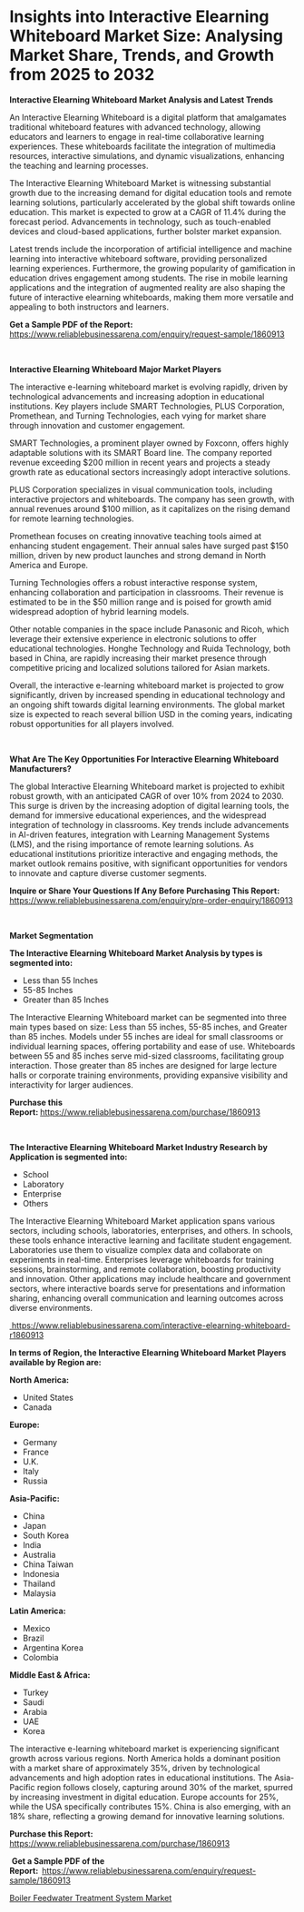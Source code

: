 <p><h1>Insights into Interactive Elearning Whiteboard Market Size: Analysing Market Share, Trends, and Growth from 2025 to 2032</h1></p><p><strong>Interactive Elearning Whiteboard Market Analysis and Latest Trends</strong></p>
<p><p>An Interactive Elearning Whiteboard is a digital platform that amalgamates traditional whiteboard features with advanced technology, allowing educators and learners to engage in real-time collaborative learning experiences. These whiteboards facilitate the integration of multimedia resources, interactive simulations, and dynamic visualizations, enhancing the teaching and learning processes.</p><p>The Interactive Elearning Whiteboard Market is witnessing substantial growth due to the increasing demand for digital education tools and remote learning solutions, particularly accelerated by the global shift towards online education. This market is expected to grow at a CAGR of 11.4% during the forecast period. Advancements in technology, such as touch-enabled devices and cloud-based applications, further bolster market expansion. </p><p>Latest trends include the incorporation of artificial intelligence and machine learning into interactive whiteboard software, providing personalized learning experiences. Furthermore, the growing popularity of gamification in education drives engagement among students. The rise in mobile learning applications and the integration of augmented reality are also shaping the future of interactive elearning whiteboards, making them more versatile and appealing to both instructors and learners.</p></p>
<p><strong>Get a Sample PDF of the Report:&nbsp;</strong> <a href="https://www.reliablebusinessarena.com/enquiry/request-sample/1860913?utm_campaign=2146&utm_medium=2&utm_source=Github&utm_content=ia&utm_term=12042025&utm_id=interactive-elearning-whiteboard">https://www.reliablebusinessarena.com/enquiry/request-sample/1860913</a></p>
<p>&nbsp;</p>
<p><strong>Interactive Elearning Whiteboard Major Market Players</strong></p>
<p><p>The interactive e-learning whiteboard market is evolving rapidly, driven by technological advancements and increasing adoption in educational institutions. Key players include SMART Technologies, PLUS Corporation, Promethean, and Turning Technologies, each vying for market share through innovation and customer engagement.</p><p>SMART Technologies, a prominent player owned by Foxconn, offers highly adaptable solutions with its SMART Board line. The company reported revenue exceeding $200 million in recent years and projects a steady growth rate as educational sectors increasingly adopt interactive solutions.</p><p>PLUS Corporation specializes in visual communication tools, including interactive projectors and whiteboards. The company has seen growth, with annual revenues around $100 million, as it capitalizes on the rising demand for remote learning technologies.</p><p>Promethean focuses on creating innovative teaching tools aimed at enhancing student engagement. Their annual sales have surged past $150 million, driven by new product launches and strong demand in North America and Europe. </p><p>Turning Technologies offers a robust interactive response system, enhancing collaboration and participation in classrooms. Their revenue is estimated to be in the $50 million range and is poised for growth amid widespread adoption of hybrid learning models.</p><p>Other notable companies in the space include Panasonic and Ricoh, which leverage their extensive experience in electronic solutions to offer educational technologies. Honghe Technology and Ruida Technology, both based in China, are rapidly increasing their market presence through competitive pricing and localized solutions tailored for Asian markets.</p><p>Overall, the interactive e-learning whiteboard market is projected to grow significantly, driven by increased spending in educational technology and an ongoing shift towards digital learning environments. The global market size is expected to reach several billion USD in the coming years, indicating robust opportunities for all players involved.</p></p>
<p>&nbsp;</p>
<p><strong>What Are The Key Opportunities For Interactive Elearning Whiteboard Manufacturers?</strong></p>
<p><p>The global Interactive Elearning Whiteboard market is projected to exhibit robust growth, with an anticipated CAGR of over 10% from 2024 to 2030. This surge is driven by the increasing adoption of digital learning tools, the demand for immersive educational experiences, and the widespread integration of technology in classrooms. Key trends include advancements in AI-driven features, integration with Learning Management Systems (LMS), and the rising importance of remote learning solutions. As educational institutions prioritize interactive and engaging methods, the market outlook remains positive, with significant opportunities for vendors to innovate and capture diverse customer segments.</p></p>
<p><strong>Inquire or Share Your Questions If Any Before Purchasing This Report:</strong> <a href="https://www.reliablebusinessarena.com/enquiry/pre-order-enquiry/1860913?utm_campaign=2146&utm_medium=2&utm_source=Github&utm_content=ia&utm_term=12042025&utm_id=interactive-elearning-whiteboard">https://www.reliablebusinessarena.com/enquiry/pre-order-enquiry/1860913</a></p>
<p>&nbsp;</p>
<p><strong>Market Segmentation</strong></p>
<p><strong>The Interactive Elearning Whiteboard Market Analysis by types is segmented into:</strong></p>
<p><ul><li>Less than 55 Inches</li><li>55-85 Inches</li><li>Greater than 85 Inches</li></ul></p>
<p><p>The Interactive Elearning Whiteboard market can be segmented into three main types based on size: Less than 55 inches, 55-85 inches, and Greater than 85 inches. Models under 55 inches are ideal for small classrooms or individual learning spaces, offering portability and ease of use. Whiteboards between 55 and 85 inches serve mid-sized classrooms, facilitating group interaction. Those greater than 85 inches are designed for large lecture halls or corporate training environments, providing expansive visibility and interactivity for larger audiences.</p></p>
<p><strong>Purchase this Report:&nbsp;</strong><a href="https://www.reliablebusinessarena.com/purchase/1860913?utm_campaign=2146&utm_medium=2&utm_source=Github&utm_content=ia&utm_term=12042025&utm_id=interactive-elearning-whiteboard">https://www.reliablebusinessarena.com/purchase/1860913</a></p>
<p>&nbsp;</p>
<p><strong>The Interactive Elearning Whiteboard Market Industry Research by Application is segmented into:</strong></p>
<p><ul><li>School</li><li>Laboratory</li><li>Enterprise</li><li>Others</li></ul></p>
<p><p>The Interactive Elearning Whiteboard Market application spans various sectors, including schools, laboratories, enterprises, and others. In schools, these tools enhance interactive learning and facilitate student engagement. Laboratories use them to visualize complex data and collaborate on experiments in real-time. Enterprises leverage whiteboards for training sessions, brainstorming, and remote collaboration, boosting productivity and innovation. Other applications may include healthcare and government sectors, where interactive boards serve for presentations and information sharing, enhancing overall communication and learning outcomes across diverse environments.</p></p>
<p><a href="https://www.reliablebusinessarena.com/interactive-elearning-whiteboard-r1860913?utm_campaign=2146&utm_medium=2&utm_source=Github&utm_content=ia&utm_term=12042025&utm_id=interactive-elearning-whiteboard">&nbsp;https://www.reliablebusinessarena.com/interactive-elearning-whiteboard-r1860913</a></p>
<p><strong>In terms of Region, the Interactive Elearning Whiteboard Market Players available by Region are:</strong></p>
<p>
    <p> <strong> North America: </strong>
        <ul>
            <li>United States</li>
            <li>Canada</li>
        </ul>
        </p> 
    <p> <strong> Europe: </strong>
        <ul>
            <li>Germany</li>
            <li>France</li>
            <li>U.K.</li>
            <li>Italy</li>
            <li>Russia</li>
        </ul>
        </p> 
    <p> <strong> Asia-Pacific: </strong>
        <ul>
            <li>China</li>
            <li>Japan</li>
            <li>South Korea</li>
            <li>India</li>
            <li>Australia</li>
            <li>China Taiwan</li>
            <li>Indonesia</li>
            <li>Thailand</li>
            <li>Malaysia</li>
        </ul>
        </p> 
    <p> <strong> Latin America: </strong>
        <ul>
            <li>Mexico</li>
            <li>Brazil</li>
            <li>Argentina Korea</li>
            <li>Colombia</li>
        </ul>
        </p> 
    <p> <strong> Middle East & Africa: </strong>
        <ul>
            <li>Turkey</li>
            <li>Saudi</li>
            <li>Arabia</li>
            <li>UAE</li>
            <li>Korea</li>
        </ul>
    </p>
    </p>
<p><p>The interactive e-learning whiteboard market is experiencing significant growth across various regions. North America holds a dominant position with a market share of approximately 35%, driven by technological advancements and high adoption rates in educational institutions. The Asia-Pacific region follows closely, capturing around 30% of the market, spurred by increasing investment in digital education. Europe accounts for 25%, while the USA specifically contributes 15%. China is also emerging, with an 18% share, reflecting a growing demand for innovative learning solutions.</p></p>
<p><strong>Purchase this Report: </strong><a href="https://www.reliablebusinessarena.com/purchase/1860913?utm_campaign=2146&utm_medium=2&utm_source=Github&utm_content=ia&utm_term=12042025&utm_id=interactive-elearning-whiteboard">https://www.reliablebusinessarena.com/purchase/1860913</a></p>
<p>&nbsp;<strong>Get a Sample PDF of the Report:&nbsp;&nbsp;</strong><a href="https://www.reliablebusinessarena.com/enquiry/request-sample/1860913?utm_campaign=2146&utm_medium=2&utm_source=Github&utm_content=ia&utm_term=12042025&utm_id=interactive-elearning-whiteboard">https://www.reliablebusinessarena.com/enquiry/request-sample/1860913</a></p>
<p><strong></strong></p>
<p><p><a href="https://github.com/wileonie19657/Market-Research-Report-List-1/blob/main/boiler-feedwater-treatment-system-market.md?utm_campaign=2146&utm_medium=2&utm_source=Github&utm_content=ia&utm_term=12042025&utm_id=interactive-elearning-whiteboard">Boiler Feedwater Treatment System Market</a></p></p>